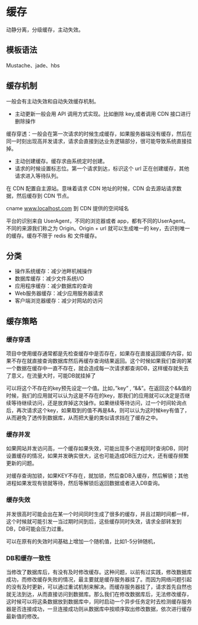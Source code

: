 # 缓存

动静分离，分级缓存，主动失效。

## 模板语法

Mustache、jade、hbs

## 缓存机制

一般会有主动失效和自动失效缓存机制。
* 主动更新一般会用 API 调用方式实现。比如删除 key,或者调用 CDN 接口进行删除操作

缓存穿透：一般会在第一次请求的时候生成缓存，如果服务器端没有缓存，然后在同一时刻出现高并发请求，请求会直接到达业务逻辑部分，很可能导致系统直接挂掉。

* 主动创建缓存。缓存求由系统定时创建。
* 请求的时候设置标志位。第一个请求到达，标识这个 url 正在创建缓存，其他请求进入等待队列。

在 CDN 配置自主源站。意味着请求 CDN 地址的时候，CDN 会去源站请求数据，然后缓存到 CDN 节点。

cname www.localhost.com 到 CDN 提供的空间域名

平台的识别来自 UserAgent，不同的浏览器或者 app，都有不同的UserAgent。不同的来源我们称之为 Origin。Origin + url 就可以生成唯一的 key，去识别唯一的缓存。缓存不限于 redis 和 文件缓存。

## 分类

* 操作系统缓存：减少池畔机械操作
* 数据库缓存：减少文件系统I/O
* 应用程序缓存：减少数据库的查询
* Web服务器缓存：减少应用服务器请求
* 客户端浏览器缓存：减少对网站的访问

## 缓存策略

### 缓存穿透

项目中使用缓存通常都是先检查缓存中是否存在，如果存在直接返回缓存内容，如果不存在就直接查询数据库然后再缓存查询结果返回。这个时候如果我们查询的某一个数据在缓存中一直不存在，就会造成每一次请求都查询DB，这样缓存就失去了意义，在流量大时，可能DB就挂掉了

可以将这个不存在的key预先设定一个值。比如，”key” , “&&”。在返回这个&&值的时候，我们的应用就可以认为这是不存在的key，那我们的应用就可以决定是否继续等待继续访问，还是放弃掉这次操作。如果继续等待访问，过一个时间轮询点后，再次请求这个key，如果取到的值不再是&&，则可以认为这时候key有值了，从而避免了透传到数据库，从而把大量的类似请求挡在了缓存之中。

### 缓存并发

如果网站并发访问高，一个缓存如果失效，可能出现多个进程同时查询DB，同时设置缓存的情况，如果并发确实很大，这也可能造成DB压力过大，还有缓存频繁更新的问题。

对缓存查询加锁，如果KEY不存在，就加锁，然后查DB入缓存，然后解锁；其他进程如果发现有锁就等待，然后等解锁后返回数据或者进入DB查询。

### 缓存失效

并发很高时可能会出在某一个时间同时生成了很多的缓存，并且过期时间都一样，这个时候就可能引发一当过期时间到后，这些缓存同时失效，请求全部转发到DB，DB可能会压力过重。

可以在原有的失效时间基础上增加一个随机值，比如1-5分钟随机，

### DB和缓存一致性

当修改了数据库后，有没有及时修改缓存。这种问题，以前有过实践，修改数据库成功，而修改缓存失败的情况，最主要就是缓存服务器挂了。而因为网络问题引起的没有及时更新，可以通过重试机制来解决。而缓存服务器挂了，请求首先自然也就无法到达，从而直接访问到数据库。那么我们在修改数据库后，无法修改缓存，这时候可以将这条数据放到数据库中，同时启动一个异步任务定时去检测缓存服务器是否连接成功，一旦连接成功则从数据库中按顺序取出修改数据，依次进行缓存最新值的修改。
